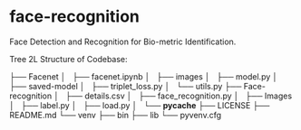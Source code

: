# face-recognition
Face Detection and Recognition for Bio-metric Identification.


Tree 2L Structure of Codebase:

├── Facenet
│   ├── facenet.ipynb
│   ├── images
│   ├── model.py
│   ├── saved-model
│   ├── triplet_loss.py
│   └── utils.py
├── Face-recognition
│   ├── details.csv
│   ├── face_recognition.py
│   ├── Images
│   ├── label.py
│   ├── load.py
│   └── __pycache__
├── LICENSE
├── README.md
└── venv
    ├── bin
    ├── lib
    └── pyvenv.cfg
